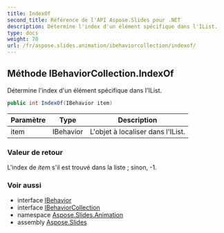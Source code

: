 ```yaml
---
title: IndexOf
second_title: Référence de l'API Aspose.Slides pour .NET
description: Détermine l'index d'un élément spécifique dans l'IList.
type: docs
weight: 70
url: /fr/aspose.slides.animation/ibehaviorcollection/indexof/
---
```


## Méthode IBehaviorCollection.IndexOf

Détermine l'index d'un élément spécifique dans l'IList.

```csharp
public int IndexOf(IBehavior item)
```

| Paramètre | Type | Description |
| --- | --- | --- |
| item | IBehavior | L'objet à localiser dans l'IList. |

### Valeur de retour

L'index de *item* s'il est trouvé dans la liste ; sinon, -1.

### Voir aussi

* interface [IBehavior](../../ibehavior)
* interface [IBehaviorCollection](../../ibehaviorcollection)
* namespace [Aspose.Slides.Animation](../../ibehaviorcollection)
* assembly [Aspose.Slides](../../../)

<!-- NE PAS MODIFIER : généré par xmldocmd pour Aspose.Slides.dll -->